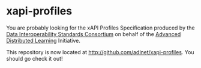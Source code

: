 # xapi-profiles

You are probably looking for the xAPI Profiles Specification produced by the [Data Interoperability Standards Consortium](http://datainteroperability.org) on behalf of the [Advanced Distributed Learning](http://adlnet.gov) Initiative.

This repository is now located at http://github.com/adlnet/xapi-profiles. You should go check it out!
